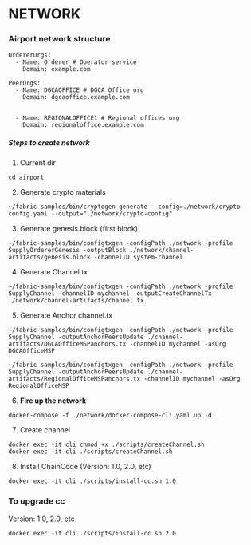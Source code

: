 # NETWORK

### Airport network structure
```
OrdererOrgs:
  - Name: Orderer # Operator service
    Domain: example.com

PeerOrgs:
  - Name: DGCAOFFICE # DGCA Office org
    Domain: dgcaoffice.example.com
    

  - Name: REGIONALOFFICE1 # Regional offices org
    Domain: regionaloffice.example.com
```

##### Steps to create network
1. Current dir
```
cd airport
```
2. Generate crypto materials
```
~/fabric-samples/bin/cryptogen generate --config=./network/crypto-config.yaml --output="./network/crypto-config"
```
3. Generate genesis.block (first block)
```
~/fabric-samples/bin/configtxgen -configPath ./network -profile SupplyOrdererGenesis -outputBlock ./network/channel-artifacts/genesis.block -channelID system-channel
```
4. Generate Channel.tx
```
~/fabric-samples/bin/configtxgen -configPath ./network -profile SupplyChannel -channelID mychannel -outputCreateChannelTx ./network/channel-artifacts/channel.tx
```
5. Generate Anchor channel.tx
```
~/fabric-samples/bin/configtxgen -configPath ./network -profile SupplyChannel -outputAnchorPeersUpdate ./channel-artifacts/DGCAOfficeMSPanchors.tx -channelID mychannel -asOrg DGCAOfficeMSP

~/fabric-samples/bin/configtxgen -configPath ./network -profile SupplyChannel -outputAnchorPeersUpdate ./channel-artifacts/RegionalOfficeMSPanchors.tx -channelID mychannel -asOrg RegionalOfficeMSP
```
6. **Fire up the network**
```
docker-compose -f ./network/docker-compose-cli.yaml up -d
```
7. Create channel
```
docker exec -it cli chmod +x ./scripts/createChannel.sh
docker exec -it cli ./scripts/createChannel.sh
```
8. Install ChainCode (Version: 1.0, 2.0, etc)
```
docker exec -it cli ./scripts/install-cc.sh 1.0
```

### To upgrade cc
Version: 1.0, 2.0, etc
```
docker exec -it cli ./scripts/install-cc.sh 2.0
```


